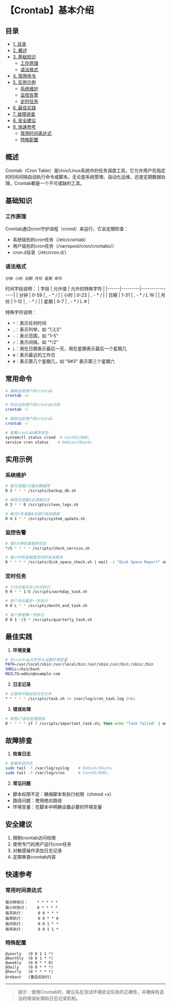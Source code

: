 # 【Crontab】基本介绍

## 目录
- [1. 目录](#目录)
- [2. 概述](#概述)
- [3. 基础知识](#基础知识)
    - [工作原理](#工作原理)
    - [语法格式](#语法格式)
- [4. 常用命令](#常用命令)
- [5. 实用示例](#实用示例)
    - [系统维护](#系统维护)
    - [监控告警](#监控告警)
    - [定时任务](#定时任务)
- [6. 最佳实践](#最佳实践)
- [7. 故障排查](#故障排查)
- [8. 安全建议](#安全建议)
- [9. 快速参考](#快速参考)
    - [常用时间表达式](#常用时间表达式)
    - [特殊配置](#特殊配置)



## 概述

Crontab（Cron Table）是Unix/Linux系统中的任务调度工具，它允许用户在指定的时间间隔自动执行命令或脚本。无论是系统管理、自动化运维，还是定期数据处理，Crontab都是一个不可或缺的工具。

## 基础知识

### 工作原理

Crontab通过cron守护进程（crond）来运行，它会定期检查：
- 系统级别的cron任务（/etc/crontab）
- 用户级别的cron任务（/var/spool/cron/crontabs/）
- cron.d目录（/etc/cron.d/）

### 语法格式

```
分钟 小时 日期 月份 星期 命令
```

时间字段说明：
| 字段 | 允许值 | 允许的特殊字符 |
|------|---------|----------------|
| 分钟 | 0-59 | , - * / |
| 小时 | 0-23 | , - * / |
| 日期 | 1-31 | , - * / L W |
| 月份 | 1-12 | , - * / |
| 星期 | 0-7 | , - * / L # |

特殊字符说明：
- `*`：表示任何时间
- `,`：表示列举，如 "1,3,5"
- `-`：表示范围，如 "1-5"
- `/`：表示间隔，如 "*/2"
- `L`：用在日期表示最后一天，用在星期表示最后一个星期几
- `W`：表示最近的工作日
- `#`：表示第几个星期几，如 "6#3" 表示第三个星期六

## 常用命令

```bash
# 编辑当前用户的crontab
crontab -e

# 列出当前用户的crontab内容
crontab -l

# 删除当前用户的crontab
crontab -r

# 查看crontab服务状态
systemctl status crond  # CentOS/RHEL
service cron status    # Debian/Ubuntu
```

## 实用示例

### 系统维护

```bash
# 每天凌晨2点备份数据库
0 2 * * * /scripts/backup_db.sh

# 每周日凌晨3点清理日志
0 3 * * 0 /scripts/clean_logs.sh

# 每月1号凌晨4点进行系统更新
0 4 1 * * /scripts/system_update.sh
```

### 监控告警

```bash
# 每5分钟检查服务状态
*/5 * * * * /scripts/check_service.sh

# 每小时检查磁盘空间并发送报告
0 * * * * /scripts/disk_space_check.sh | mail -s "Disk Space Report" admin@example.com
```

### 定时任务

```bash
# 工作日每天早上9点执行
0 9 * * 1-5 /scripts/workday_task.sh

# 每个月的最后一天执行
0 0 L * * /scripts/month_end_task.sh

# 每个季度第一天执行
0 0 1 */3 * /scripts/quarterly_task.sh
```

## 最佳实践

1. **环境变量**
```bash
# 在crontab文件开头设置环境变量
PATH=/usr/local/sbin:/usr/local/bin:/usr/sbin:/usr/bin:/sbin:/bin
SHELL=/bin/bash
MAILTO=admin@example.com
```

2. **日志记录**
```bash
# 记录命令输出到日志文件
* * * * * /scripts/task.sh >> /var/log/cron_task.log 2>&1
```

3. **错误处理**
```bash
# 使用if语句处理错误
0 * * * * if ! /scripts/important_task.sh; then echo "Task failed" | mail -s "Cron Alert" admin@example.com; fi
```

## 故障排查

1. **检查日志**
```bash
# 查看系统日志
sudo tail -f /var/log/syslog    # Debian/Ubuntu
sudo tail -f /var/log/cron      # CentOS/RHEL
```

2. **常见问题**
- 脚本权限不足：确保脚本有执行权限（chmod +x）
- 路径问题：使用绝对路径
- 环境变量：在脚本中明确设置必要的环境变量

## 安全建议

1. 限制crontab访问权限
2. 使用专门的用户运行cron任务
3. 对敏感操作添加日志记录
4. 定期审查crontab内容

## 快速参考

### 常用时间表达式
```
每分钟执行：    * * * * *
每小时执行：    0 * * * *
每天执行：      0 0 * * *
每周执行：      0 0 * * 0
每月执行：      0 0 1 * *
每年执行：      0 0 1 1 *
```

### 特殊配置
```
@yearly   (0 0 1 1 *)
@monthly  (0 0 1 * *)
@weekly   (0 0 * * 0)
@daily    (0 0 * * *)
@hourly   (0 * * * *)
@reboot   (重启后执行)
```

---
> 提示：使用Crontab时，建议先在测试环境验证任务的正确性，并确保有适当的错误处理和日志记录机制。
